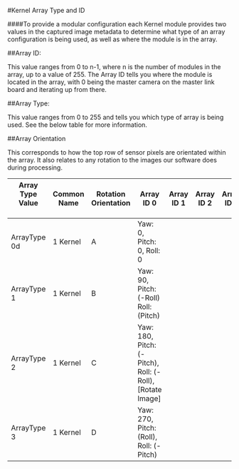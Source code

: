 #Kernel Array Type and ID

####To provide a modular configuration each Kernel module provides two values in the captured image metadata to determine what type of an array configuration is being used, as well as where the module is in the array.

##Array ID: 

This value ranges from 0 to n-1, where n is the number of modules in the array, up to a value of 255. The Array ID tells you where the module is located in the array, with 0 being the master camera on the master link board and iterating up from there.

##Array Type:

This value ranges from 0 to 255 and tells you which type of array is being used. See the below table for more information.

##Array Orientation

This corresponds to how the top row of sensor pixels are orientated within the array. It also relates to any rotation to the images our software does during processing.


| Array Type Value &nbsp;&nbsp;&nbsp;&nbsp;&nbsp;&nbsp;&nbsp;&nbsp;&nbsp;&nbsp;&nbsp;&nbsp; | Common Name | Rotation Orientation| Array ID 0 | Array ID 1 | Array ID 2 |Array ID 3 |Array ID 4 |Array ID 5 |
|-------------------|-------------------------|----------------|--------------------|--------------------|--------------|--------------------|--------------|--------------|
| ArrayType 0d| 1 Kernel| A | Yaw: 0, Pitch: 0, Roll: 0         |   |  |  |  |  |
| ArrayType 1| 1 Kernel| B | Yaw: 90, Pitch: (-Roll)  Roll: (Pitch)         |   |  |  |  |  |
| ArrayType 2| 1 Kernel| C | Yaw: 180, Pitch: (-Pitch), Roll: (-Roll), [Rotate Image]         |   |  |  |  |  |
| ArrayType 3| 1 Kernel| D | Yaw: 270, Pitch: (Roll), Roll: (-Pitch) |   |  |  |  |  |


